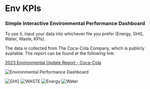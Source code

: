 # Env KPIs

### Simple Interactive Environmental Performance Dashboard

To use it, input your data into whichever file you prefer (Energy, GHG, Water, Waste, KPIs).

The data is collected from The Coca-Cola Company, which is publicly available. The report can be found at the following link:

[2023 Environmental Update Report - Coca-Cola](https://www.coca-colacompany.com/content/dam/company/us/en/reports/2023-environmental-update/2023-environmental-update.pdf)

![Environmental Performance Dashboard](https://raw.githubusercontent.com/crypticq/Env-KPIs/refs/heads/main/photos/Screenshot%201446-09-25%20at%205.48.51%E2%80%AFpm.png?token=GHSAT0AAAAAADBDV4UCZNX7L4GDOQEO6NCOZ7CYY4Q)

![GHG](https://github.com/user-attachments/assets/0316f903-1704-4cf3-8eaa-0023f5dd1ac2)
![WASTE](https://github.com/user-attachments/assets/4a31e7f0-eaee-44c3-a2b4-43506c8337fe)
![Energy](https://github.com/user-attachments/assets/cc290f8b-5661-45d4-ba1b-728dcce5011d)
![Water](https://github.com/user-attachments/assets/3a847514-cec2-4139-a10c-df77008509cf)


